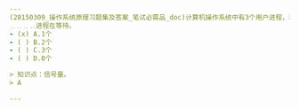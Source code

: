 ```yaml
---
(20150309_操作系统原理习题集及答案_笔试必需品_doc)计算机操作系统中有3个用户进程，若P、V操作的信号量S初值为2，当前值为-1，则表示当前有
﹎﹎﹎﹎进程在等待。
- (x) A.1个 
- ( ) B.2个 
- ( ) C.3个 
- ( ) D.0个

> 知识点：信号量。
> A

---
```


